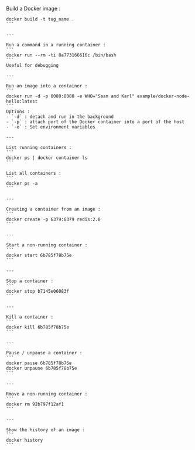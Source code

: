 Build a Docker image :
````
docker build -t tag_name .
```

---

Run a command in a running container :
```
docker run --rm -ti 8a773166616c /bin/bash
```
Useful for debugging

---

Run an image into a container :
```
docker run -d -p 8080:8080 -e WHO="Sean and Karl" example/docker-node-hello:latest
```
Options :
- `-d` : detach and run in the background
- `-p` : attach port of the Docker container into a port of the host
- `-e` : Set environment variables

---

List running containers :
```
docker ps | docker container ls
```

List all containers :
```
docker ps -a
```

---

Creating a container from an image :
```
docker create -p 6379:6379 redis:2.8
```

---

Start a non-running container :
```
docker start 6b785f78b75e
```

---

Stop a container :
```
docker stop b7145e06083f
```

---

Kill a container :
```
docker kill 6b785f78b75e
```

---

Pause / unpause a container :
```
docker pause 6b785f78b75e
docker unpause 6b785f78b75e
```

---

Rmove a non-running container :
```
docker rm 92b797f12af1
```

---

Show the history of an image :
```
docker history
```

